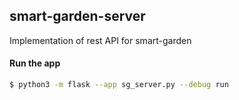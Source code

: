 ## smart-garden-server

Implementation of rest API for smart-garden

#### Run the app

```bash
$ python3 -m flask --app sg_server.py --debug run
```
